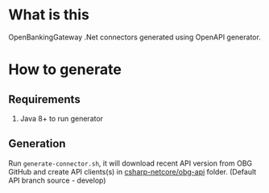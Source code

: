 # What is this
OpenBankingGateway .Net connectors generated using OpenAPI generator.


# How to generate
## Requirements
1. Java 8+ to run generator

## Generation
Run `generate-connector.sh`, it will download recent API version from OBG GitHub and
create API clients(s) in [csharp-netcore/obg-api](csharp-netcore/obg-api) folder.
(Default API branch source - develop)

